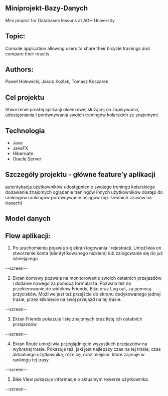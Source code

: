 ## Miniprojekt-Bazy-Danych
Mini project for Databases lessons at AGH University

## Topic:
Console application allowing users to share their bicycle trainings and compare their results.

## Authors:
Paweł Hołowicki, Jakub Koźlak, Tomasz Koszarek



## Cel projektu
Stworzenie prostej aplikacji okienkowej służącej do zapisywania, udostępniania i porównywania swoich treningów kolarskich ze znajomymi.

## Technologia
* Java
* JavaFX
* Hibernate
* Oracle Server

## Szczegóły projektu - główne feature’y aplikacji
autentykacja użytkowników
udostępnienie swojego treningu kolarskiego
dodawanie znajomych
oglądanie treningów innych użytkowników
dostęp do rankingów rankingów
porównywanie osiągów (np. średnich czasów na trasach)

## Model danych


## Flow aplikacji:

1. Po uruchomieniu pojawia się ekran logowania i rejestracji.
Umożliwia on stworzenie konta (identyfikowanego nickiem) lub
zalogowanie się do już istniejącego.

--screen--

2. Ekran domowy pozwala na monitorowanie swoich ostatnich przejazdów
i dodanie nowego za pomocą formularza. Pozwala też na przekierowanie do
widoków Friends, Bike oraz Log out, za pomocą przycisków.
Możliwe jest też przejście do ekranu dedykowanego jednej trasie, przez kliknięcie na swój przejazd na tej trasie.

--screen--

3. Ekran Friends pokazuje listę znajomych oraz listę ich ostatnich przejazdów.

--screen--

4. Ekran Route umożliwia przeglądnięcie wszystkich przejazdów na wybranej trasie.
Pokazuje też, jaki jest najlepszy czas na tej trasie, czas aktualnego użytkownika,
różnicę, oraz miejsce, które zajmuje w rankingu tej trasy.

--screen--

5. Bike View pokazuje informacje o aktualnym rowerze użytkownika.

--screen--

